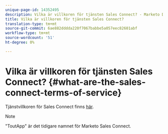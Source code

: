 ```yaml
---
unique-page-id: 14352495
description: Vilka är villkoren för tjänsten Sales Connect? - Marketo Docs - produktdokumentation
title: Vilka är villkoren för tjänsten Sales Connect?
translation-type: tm+mt
source-git-commit: 6ae882dddda220f7067babbe5a057eec82601abf
workflow-type: tm+mt
source-wordcount: '51'
ht-degree: 0%

---
```



# Vilka är villkoren för tjänsten Sales Connect? {#what-are-the-sales-connect-terms-of-service}

Tjänstvillkoren för Sales Connect finns [här](https://documents.marketo.com/toutapp/terms).

>[!NOTE]
>
>&quot;ToutApp&quot; är det tidigare namnet för Marketo Sales Connect.
